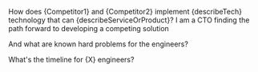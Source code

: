 How does {Competitor1} and {Competitor2} implement {describeTech} technology that can {describeServiceOrProduct}? I am a CTO finding the path forward to developing a competing solution

And what are known hard problems for the engineers?

What's the timeline for {X} engineers?